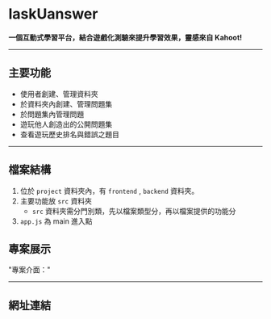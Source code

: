 # IaskUanswer

**一個互動式學習平台，結合遊戲化測驗來提升學習效果，靈感來自 Kahoot!**

---

## **主要功能**

- 使用者創建、管理資料夾
- 於資料夾內創建、管理問題集
- 於問題集內管理問題
- 遊玩他人創造出的公開問題集
- 查看遊玩歷史排名與錯誤之題目

---

## **檔案結構**

1. 位於 `project` 資料夾內，有 `frontend` , `backend` 資料夾。
2. 主要功能放 `src` 資料夾
    - `src` 資料夾需分門別類，先以檔案類型分，再以檔案提供的功能分
3. `app.js` 為 main 進入點

## **專案展示**

"專案介面："

---

## **網址連結**
